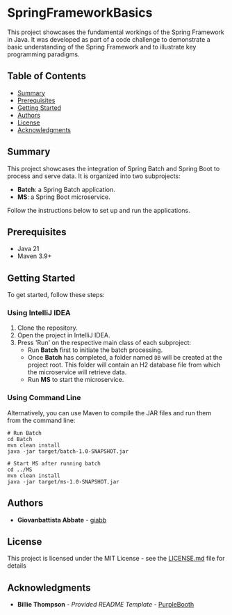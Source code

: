# SpringFrameworkBasics

This project showcases the fundamental workings of the Spring Framework in Java. It was developed as part of a code challenge to demonstrate a basic understanding of the Spring Framework and to illustrate key programming paradigms.

## Table of Contents

- [Summary](#summary)
- [Prerequisites](#prerequisites)
- [Getting Started](#getting-started)
- [Authors](#authors)
- [License](#license)
- [Acknowledgments](#acknowledgments)

## Summary
This project showcases the integration of Spring Batch and Spring Boot to process and serve data. It is organized into two subprojects:

- **Batch**: a Spring Batch application.
- **MS**: a Spring Boot microservice.

Follow the instructions below to set up and run the applications.

## Prerequisites

- Java 21
- Maven 3.9+

## Getting Started

To get started, follow these steps:

### Using IntelliJ IDEA

1. Clone the repository.
2. Open the project in IntelliJ IDEA.
3. Press 'Run' on the respective main class of each subproject:
   - Run **Batch** first to initiate the batch processing.
   - Once **Batch** has completed, a folder named `DB` will be created at the project root. This folder will contain an H2 database file from which the microservice will retrieve data.
   - Run **MS** to start the microservice.

### Using Command Line

Alternatively, you can use Maven to compile the JAR files and run them from the command line:

```shell
# Run Batch
cd Batch
mvn clean install
java -jar target/batch-1.0-SNAPSHOT.jar

# Start MS after running batch
cd ../MS
mvn clean install
java -jar target/ms-1.0-SNAPSHOT.jar
```

## Authors

  - **Giovanbattista Abbate** - [giabb](https://github.com/giabb)

## License

This project is licensed under the MIT License - see the [LICENSE.md](LICENSE.md) file for details

## Acknowledgments

- **Billie Thompson** - *Provided README Template* - [PurpleBooth](https://github.com/PurpleBooth)